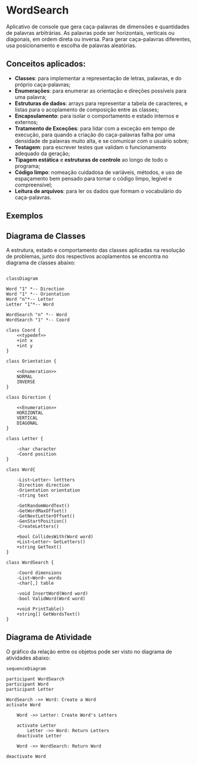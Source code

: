 
# WordSearch

Aplicativo de console que gera caça-palavras de dimensões e quantidades de palavras arbitrárias. As palavras pode ser horizontais, verticais ou diagonais, em ordem direta ou inversa. Para gerar caça-palavras diferentes, usa posicionamento e escolha de palavras aleatórias.

## Conceitos aplicados:

* **Classes**: para implementar a representação de letras, palavras, e do próprio caça-palavras;
* **Enumerações**: para enumerar as orientação e direções possíveis para uma palavra;
* **Estruturas de dados**: arrays para representar a tabela de caracteres, e listas para o acoplamento de composição entre as classes;
* **Encapsulamento**: para isolar o comportamento e estado internos e externos;
* **Tratamento de Exceções**: para lidar com a exceção em tempo de execução, para quando a criação do caça-palavras falha por uma densidade de palavras muito alta, e se comunicar com o usuário sobre;
* **Testagem**: para escrever testes que validam o funcionamento adequado da geração;
* **Tipagem estática** e **estruturas de controle** ao longo de todo o programa;
* **Código limpo**: nomeação cuidadosa de variáveis, métodos, e uso de espaçamento bem pensado para tornar o código limpo, legível e compreensível;
* **Leitura de arquivos**: para ler os dados que formam o vocabulário do caça-palavras.

## Exemplos



## Diagrama de Classes

A estrutura, estado e comportamento das classes aplicadas na resolução de problemas, junto dos respectivos acoplamentos se encontra no diagrama de classes abaixo:

```mermaid

classDiagram

Word "1" *-- Direction
Word "1" *-- Orientation
Word "n"*-- Letter
Letter "1"*-- Word

WordSearch "n" *-- Word
WordSearch "1" *-- Coord

class Coord {
	<<typedef>>
	+int x
	+int y
}

class Orientation {

	<<Enumeration>>
	NORMAL
	INVERSE
}

class Direction {

	<<Enumeration>>
	HORIZONTAL
	VERTICAL
	DIAGONAL
}

class Letter {

	-char character
	-Coord position
}

class Word{
    
	-List~Letter~ lettters
	-Direction direction
	-Orientation orientation
	-string text

    -GetRandomWordText()
    -GetWordMaxOffset()
    -GetNextLetterOffset()
    -GenStartPosition()
    -CreateLetters()
	
	+bool CollidesWith(Word word)
	+List~Letter~ GetLetters()
	+string GetText()
}

class WordSearch {

	-Coord dimensions
	-List~Word~ words
	-char[,] table
	
	-void InsertWord(Word word)
	-bool ValidWord(Word word)
	
	+void PrintTable()
	+string[] GetWordsText()
}

```
## Diagrama de Atividade

O gráfico da relação entre os objetos pode ser visto no diagrama de atividades abaixo:

```mermaid
sequenceDiagram

participant WordSearch
participant Word
participant Letter

WordSearch ->> Word: Create a Word
activate Word
	
	Word ->> Letter: Create Word's Letters
	
	activate Letter
		Letter ->> Word: Return Letters
	deactivate Letter
	
	Word ->> WordSearch: Return Word

deactivate Word
```
